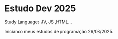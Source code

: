# Estudo Dev 2025
 Study Languages JV, JS ,HTML...

Iniciando meus estudos de programação 26/03/2025.